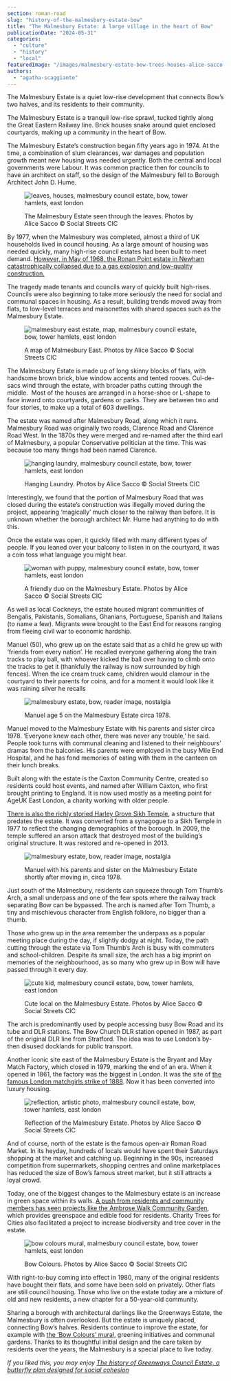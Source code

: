 ```yaml
---
section: roman-road
slug: "history-of-the-malmesbury-estate-bow"
title: "The Malmesbury Estate: A large village in the heart of Bow"
publicationDate: "2024-05-31"
categories: 
  - "culture"
  - "history"
  - "local"
featuredImage: "/images/malmesbury-estate-bow-trees-houses-alice-sacco.jpg"
authors: 
  - "agatha-scaggiante"
---
```


The Malmesbury Estate is a quiet low-rise development that connects Bow’s two halves, and its residents to their community.

The Malmesbury Estate is a tranquil low-rise sprawl, tucked tightly along the Great Eastern Railway line. Brick houses snake around quiet enclosed courtyards, making up a community in the heart of Bow. 

The Malmesbury Estate’s construction began fifty years ago in 1974. At the time, a combination of slum clearances, war damages and population growth meant new housing was needed urgently. Both the central and local governments were Labour. It was common practice then for councils to have an architect on staff, so the design of the Malmesbury fell to Borough Architect John D. Hume. 

<figure>

![leaves, houses, malmesbury council estate, bow, tower hamlets, east london](/images/malmesbury-estate-bow-house-alice-sacco-1024x683.jpg)

<figcaption>

The Malmesbury Estate seen through the leaves. Photos by Alice Sacco © Social Streets CIC

</figcaption>

</figure>

By 1977, when the Malmesbury was completed, almost a third of UK households lived in council housing. As a large amount of housing was needed quickly, many high-rise council estates had been built to meet demand. [However, in May of 1968, the Ronan Point estate in Newham catastrophically collapsed due to a gas explosion and low-quality construction.](https://www.bbc.co.uk/news/uk-politics-44498608) 

The tragedy made tenants and councils wary of quickly built high-rises. Councils were also beginning to take more seriously the need for social and communal spaces in housing. As a result, building trends moved away from flats, to low-level terraces and maisonettes with shared spaces such as the Malmesbury Estate. 

<figure>

![malmesbury east estate, map, malmesbury council estate, bow, tower hamlets, east london](/images/malmesbury-estate-bow-map-alice-sacco-1024x683.jpg)

<figcaption>

A map of Malmesbury East. Photos by Alice Sacco © Social Streets CIC

</figcaption>

</figure>

The Malmesbury Estate is made up of long skinny blocks of flats, with handsome brown brick, blue window accents and tented rooves. Cul-de-sacs wind through the estate, with broader paths cutting through the middle.  Most of the houses are arranged in a horse-shoe or L-shape to face inward onto courtyards, gardens or parks. They are between two and four stories, to make up a total of 603 dwellings. 

The estate was named after Malmesbury Road, along which it runs. Malmesbury Road was originally two roads, Clarence Road and Clarence Road West. In the 1870s they were merged and re-named after the third earl of Malmesbury, a popular Conservative politician at the time. This was because too many things had been named Clarence. 

<figure>

![hanging laundry, malmesbury council estate, bow, tower hamlets, east london](/images/malmesbury-estate-bow-aundry-line-alice-sacco-1024x683.jpg)

<figcaption>

Hanging Laundry. Photos by Alice Sacco © Social Streets CIC

</figcaption>

</figure>

Interestingly, we found that the portion of Malmesbury Road that was closed during the estate’s construction was illegally moved during the project, appearing ‘magically’ much closer to the railway than before. It is unknown whether the borough architect Mr. Hume had anything to do with this.

Once the estate was open, it quickly filled with many different types of people. If you leaned over your balcony to listen in on the courtyard, it was a coin toss what language you might hear. 

<figure>

![woman with puppy, malmesbury council estate, bow, tower hamlets, east london](/images/malmesbury-estate-bow-resident-with-dog-alice-sacco-1024x683.jpg)

<figcaption>

A friendly duo on the Malmesbury Estate. Photos by Alice Sacco © Social Streets CIC

</figcaption>

</figure>

As well as local Cockneys, the estate housed migrant communities of Bengalis, Pakistanis, Somalians, Ghanians, Portuguese, Spanish and Italians (to name a few). Migrants were brought to the East End for reasons ranging from fleeing civil war to economic hardship. 

Manuel (50), who grew up on the estate said that as a child he grew up with ‘friends from every nation’. He recalled everyone gathering along the train tracks to play ball, with whoever kicked the ball over having to climb onto the tracks to get it (thankfully the railway is now surrounded by high fences). When the ice cream truck came, children would clamour in the courtyard to their parents for coins, and for a moment it would look like it was raining silver he recalls 

<figure>

![malmesbury estate, bow, reader image, nostalgia](/images/Malmesbury-estate-manuel-reader-image-1024x1365.jpg)

<figcaption>

Manuel age 5 on the Malmesbury Estate circa 1978.

</figcaption>

</figure>

Manuel moved to the Malmesbury Estate with his parents and sister circa 1978. ‘Everyone knew each other, there was never any trouble,’ he said. People took turns with communal cleaning and listened to their neighbours’ dramas from the balconies. His parents were employed in the busy Mile End Hospital, and he has fond memories of eating with them in the canteen on their lunch breaks. 

Built along with the estate is the Caxton Community Centre, created so residents could host events, and named after William Caxton, who first brought printing to England. It is now used mostly as a meeting point for AgeUK East London, a charity working with older people.

[There is also the richly storied Harley Grove Sikh Temple](https://romanroadlondon.com/harley-grove-gurdwara-sikh-temple-history/), a structure that predates the estate. It was converted from a synagogue to a Sikh Temple in 1977 to reflect the changing demographics of the borough. In 2009, the temple suffered an arson attack that destroyed most of the building’s original structure. It was restored and re-opened in 2013. 

<figure>

![malmesbury estate, bow, reader image, nostalgia](/images/Malmesbury-estate-reader-image-manuel-with-parents-and-sister-1024x1264.jpg)

<figcaption>

Manuel with his parents and sister on the Malmesbury Estate shortly after moving in, circa 1978.

</figcaption>

</figure>

Just south of the Malmesbury, residents can squeeze through Tom Thumb’s Arch, a small underpass and one of the few spots where the railway track separating Bow can be bypassed. The arch is named after Tom Thumb, a tiny and mischievous character from English folklore, no bigger than a thumb. 

Those who grew up in the area remember the underpass as a popular meeting place during the day, if slightly dodgy at night. Today, the path cutting through the estate via Tom Thumb’s Arch is busy with commuters and school-children. Despite its small size, the arch has a big imprint on memories of the neighbourhood, as so many who grew up in Bow will have passed through it every day.  

<figure>

![cute kid, malmesbury council estate, bow, tower hamlets, east london](/images/malmesbury-estate-bow-cute-kid-alice-sacco-1024x683.jpg)

<figcaption>

Cute local on the Malmesbury Estate. Photos by Alice Sacco © Social Streets CIC

</figcaption>

</figure>

The arch is predominantly used by people accessing busy Bow Road and its tube and DLR stations. The Bow Church DLR station opened in 1987, as part of the original DLR line from Stratford. The idea was to use London’s by-then disused docklands for public transport. 

Another iconic site east of the Malmesbury Estate is the Bryant and May Match Factory, which closed in 1979, marking the end of an era. When it opened in 1861, the factory was the biggest in London. It was the site of [the famous London matchgirls strike of 1888](https://romanroadlondon.com/annie-besant-match-girl-riots-bow/). Now it has been converted into luxury housing. 

<figure>

![reflection, artistic photo, malmesbury council estate, bow, tower hamlets, east london](/images/malmesbury-estate-bow-reflection-alice-sacco-1024x683.jpg)

<figcaption>

Reflection of the Malmesbury Estate. Photos by Alice Sacco © Social Streets CIC

</figcaption>

</figure>

And of course, north of the estate is the famous open-air Roman Road Market. In its heyday, hundreds of locals would have spent their Saturdays shopping at the market and catching up. Beginning in the 90s, increased competition from supermarkets, shopping centres and online marketplaces has reduced the size of Bow’s famous street market, but it still attracts a loyal crowd. 

Today, one of the biggest changes to the Malmesbury estate is an increase in green space within its walls. [A push from residents and community members has seen projects like the Ambrose Walk Community Garden](https://romanroadlondon.com/ambrose-walk-community-garden-project/), which provides greenspace and edible food for residents. Charity Trees for Cities also facilitated a project to increase biodiversity and tree cover in the estate. 

<figure>

![bow colours mural, malmesbury council estate, bow, tower hamlets, east london](/images/malmesbury-estate-bow-colours-mural-alice-sacco-1024x683.jpg)

<figcaption>

Bow Colours. Photos by Alice Sacco © Social Streets CIC

</figcaption>

</figure>

With right-to-buy coming into effect in 1980, many of the original residents have bought their flats, and some have been sold on privately. Other flats are still council housing. Those who live on the estate today are a mixture of old and new residents, a new chapter for a 50-year-old community. 

Sharing a borough with architectural darlings like the Greenways Estate, the Malmesbury is often overlooked. But the estate is uniquely placed, connecting Bow’s halves. Residents continue to improve the estate, for example with [the ‘Bow Colours’ mural,](https://romanroadlondon.com/bow-colours-mural/) greening initiatives and communal gardens. Thanks to its thoughtful initial design and the care taken by residents over the years, the Malmesbury is a special place to live today. 

_If you liked this, you may enjoy_ [_The history of Greenways Council Estate, a butterfly plan designed for social cohesion_](https://romanroadlondon.com/greenways-council-estate-globe-town-history/)


